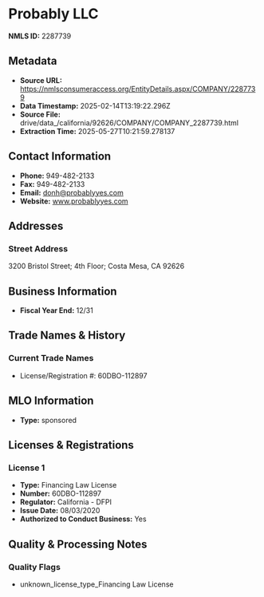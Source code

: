 # Probably LLC

**NMLS ID:** 2287739

## Metadata
- **Source URL:** https://nmlsconsumeraccess.org/EntityDetails.aspx/COMPANY/2287739
- **Data Timestamp:** 2025-02-14T13:19:22.296Z
- **Source File:** drive/data_/california/92626/COMPANY/COMPANY_2287739.html
- **Extraction Time:** 2025-05-27T10:21:59.278137

## Contact Information
- **Phone:** 949-482-2133
- **Fax:** 949-482-2133
- **Email:** donh@probablyyes.com
- **Website:** www.probablyyes.com

## Addresses
### Street Address
3200 Bristol Street; 4th Floor; Costa Mesa, CA 92626

## Business Information
- **Fiscal Year End:** 12/31

## Trade Names & History
### Current Trade Names
- License/Registration #: 60DBO-112897

## MLO Information
- **Type:** sponsored

## Licenses & Registrations

### License 1
- **Type:** Financing Law License
- **Number:** 60DBO-112897
- **Regulator:** California - DFPI
- **Issue Date:** 08/03/2020
- **Authorized to Conduct Business:** Yes

## Quality & Processing Notes
### Quality Flags
- unknown_license_type_Financing Law License
